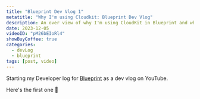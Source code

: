 ```yaml
---
title: "Blueprint Dev Vlog 1"
metatitle: "Why I'm using Cloudkit: Blueprint Dev Vlog"
description: An over view of why I'm using CloudKit in Blueprint and what I'm doing next
date: 2023-12-05
videoID: "pM26bEIoRl4"
showBuyCoffee: true
categories:
  - devLog
  - blueprint
tags: [post, video]
---
```


Starting my Developer log for [Blueprint](https://blueprint.heyjaywilson.com) as a dev vlog on YouTube.

Here's the first one 🎉

